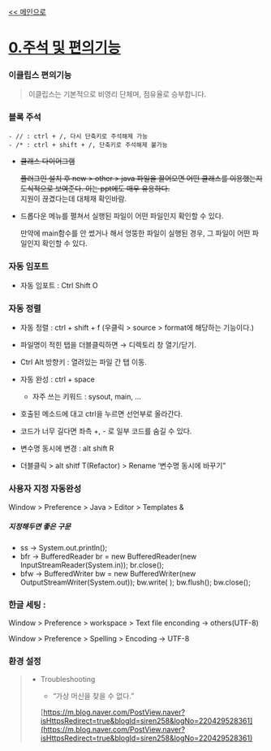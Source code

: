 [<< 메인으로](https://github.com/AtomicLiquors/Java_Wiki_Chb)
# [0.주석 및 편의기능](https://github.com/AtomicLiquors/Java_Wiki_Chb/blob/main/0.%EC%A3%BC%EC%84%9D%20%EB%B0%8F%20%ED%8E%B8%EC%9D%98%EA%B8%B0%EB%8A%A5/README.md)

### 이클립스 편의기능

> 이클립스는 기본적으로 비영리 단체며, 점유율로 승부합니다.

### 블록 주석
    - // : ctrl + /, 다시 단축키로 주석해제 가능
    - /* : ctrl + shift + /, 단축키로 주석해제 불가능

- ~~클래스 다이어그램~~
    
    ~~플러그인 설치 후 new > other >
    java 파일을 끌어오면 어떤 클래스를 이용했는지 도식적으로 보여준다.
    이는 ppt에도 매우 유용하다.~~  
    지원이 끊겼다는데 대체재 확인바람. 
    
- 드롭다운 메뉴를 펼쳐서 실행된 파일이 어떤 파일인지 확인할 수 있다.
    
    만약에 main함수를 안 썼거나 해서 엉뚱한 파일이 실행된 경우,
    그 파일이 어떤 파일인지 확인할 수 있다.
    
### 자동 임포트
- 자동 임포트 : Ctrl Shift O  

### 자동 정렬
- 자동 정렬 : ctrl +  shift + f
(우클릭 > source > format에 해당하는 기능이다.)
- 파일명이 적힌 탭을 더블클릭하면 → 디렉토리 창 열기/닫기.
- Ctrl Alt 방향키 : 열려있는 파일 간 탭 이동.
- 자동 완성 : ctrl + space
    - 자주 쓰는 키워드 : sysout, main, ...
- 호출된 메소드에 대고 ctrl을 누르면 선언부로 올라간다.
- 코드가 너무 길다면 좌측 +, - 로 일부 코드를 숨길 수 있다.

- 변수명 동시에 변경 : alt shift R

- 더블클릭 > alt shitf T(Refactor) > Rename ‘변수명 동시에 바꾸기”
    
### 사용자 지정 자동완성 

Window > Preference > Java > Editor > Templates
&
##### 지정해두면 좋은 구문
- ss -> System.out.println();
- bfr -> BufferedReader br = new BufferedReader(new InputStreamReader(System.in));
br.close();
- bfw -> BufferedWriter bw = new BufferedWriter(new OutputStreamWriter(System.out));
bw.write( );
bw.flush();
bw.close();

### 한글 세팅 : 

Window > Preference > workspace > Text file enconding → others(UTF-8)

Window > Preference > Spelling > Encoding → UTF-8

### 환경 설정


> 
> - Troubleshooting
>     - “가상 머신을 찾을 수 없다.”
>     
>     [https://m.blog.naver.com/PostView.naver?isHttpsRedirect=true&blogId=siren258&logNo=220429528361](https://m.blog.naver.com/PostView.naver?isHttpsRedirect=true&blogId=siren258&logNo=220429528361)
>     
>
